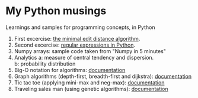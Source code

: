 # My Python musings
Learnings and samples for programming concepts, in Python

1. First excercise: [the minimal edit distance algorithm](./docs/01-minimal-edit-distance.md).
1. Second excercise: [regular expressions in Python](./docs/01-regular-expressions.md).
1. Numpy arrays: sample code taken from "Numpy in 5 minutes"
1. Analytics
    a: measure of central tendency and dispersion.  
    b: probability distribution
1. Big-O notation for algorithms: [documentation](./docs/03-big-o-notation.md)
1. Graph algorithms (depth-first, breadth-first and dijkstra): [documentation](./docs/04-graph-algorithms.md)
1. Tic tac toe (applying mini-max and neg-max): [documentation](./docs/05-tictactoe.md)
1. Traveling sales man (using genetic algorithms): [documentation](./docs/06-traveling-sales-man.md)

